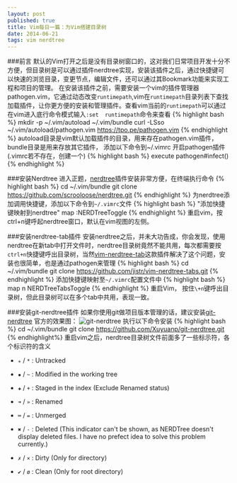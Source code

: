 ```yaml
---
layout: post
published: true
title: Vim每日一篇：为Vim搭建目录树
date: 2014-06-21
tags: vim nerdtree
---
```


###前言
默认的Vim打开之后是没有目录树窗口的，这对我们日常项目开发十分不方便，但目录树是可以通过插件nerdtree实现，安装该插件之后，通过快捷键可以快速的浏览目录，变更节点，编辑文件，还可以通过其Bookmark功能来实现工程和项目的管理。
在安装该插件之前，需要安装一个vim的插件管理器pathogen.vim，它通过动态改变`runtimepath`,vim在`runtimepath`目录列表下查找加载插件，让你更方便的安装和管理插件。查看vim当前的`runtimepath`可以通过在vim进入底行命令模式输入`:set  runtimepath`命令来查看
{% highlight bash %}
mkdir -p ~/.vim/autoload ~/.vim/bundle
curl -LSso ~/.vim/autoload/pathogen.vim https://tpo.pe/pathogen.vim
{% endhighlight %}
autoload目录是vim默认加载插件的目录，用来存在pathogen.vim插件，bundle目录是用来存放其它插件，
添加以下命令到~/.vimrc 开启pathogen插件(.vimrc若不存在，创建一个)
{% highlight bash %}
execute pathogen#infect()
{% endhighlight %}

###安装Nerdtree
进入正题，[nerdtree](https://github.com/scrooloose/nerdtree)插件安装非常方便，在终端执行命令
{% highlight bash %}
cd ~/.vim/bundle
git clone https://github.com/scrooloose/nerdtree.git
{% endhighlight %}
为nerdtree添加调用快捷键，添加以下命令到`~/.vimrc`文件
{% highlight bash %}
"添加快捷键映射到nerdtree"
map <C-n> :NERDTreeToggle<CR>
{% endhighlight %}
重启vim，按ctrl+n键呼起nerdtree窗口，默认在vim视图的左侧。


###安装nerdtree-tab插件
安装nerdtree之后，并未大功告成，你会发现，使用nerdtree在新tab中打开文件时，nerdtree目录树竟然不能共用，每次都需要按`ctrl+n`快捷键呼出目录树，当然[vim-nerdtree-tab](https://github.com/jistr/vim-nerdtree-tabs)这款插件解决了这个问题，安装也很简单，也是通过pathogen来管理
{% highlight bash %}
cd ~/.vim/bundle
git clone https://github.com/jistr/vim-nerdtree-tabs.git
{% endhighlight %}
添加快捷键映射至`~/.vimrc`配置文件中
{% highlight bash %}
map <Leader>n <plug>NERDTreeTabsToggle<CR>
{% endhighlight %}
重启Vim， 按住`\+n`键呼出目录树，但此目录树可以在多个tab中共用，表现一致。

###安装git-nerdtree插件
如果你使用git做项目版本管理的话，建议安装[git-nerdtree](https://github.com/Xuyuanp/git-nerdtree)
官方的效果图：
<img src="https://camo.githubusercontent.com/3fe0388df11cb787f36e1fa108398fd3f757eef4/687474703a2f2f692e696d6775722e636f6d2f6a534377476a552e6769663f31" alt="git-nerdtree" />
执行以下命令安装
{% highlight bash %}
cd ~/.vim/bundle
git clone https://github.com/Xuyuanp/git-nerdtree.git
{% endhighlight%}
重启vim之后，nerdtree目录树文件前面多了一些标示符，各个标识符的含义

* `✭` / `*` : Untracked

* `✹` / `~` : Modified in the working tree

* `✚` / `+` : Staged in the index (Exclude Renamed status)

* `➜` / `»` : Renamed

* `═` / `=` : Unmerged

* `✖` / `-` : Deleted (This indicator can't be shown, as NERDTree doesn't display deleted files. I have no prefect idea to solve this problem currently.)

* `✗` / `×` : Dirty (Only for directory)

* `✔` / `ø` : Clean (Only for root directory)

